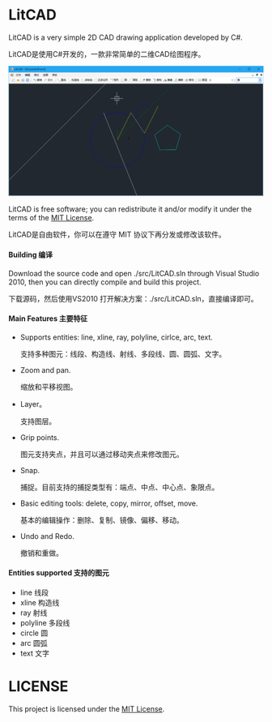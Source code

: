 # LitCAD
LitCAD is a very simple 2D CAD drawing application developed by C#.

LitCAD是使用C#开发的，一款非常简单的二维CAD绘图程序。

![cover](doc/images/litcad.png)

LitCAD is free software; you can redistribute it and/or modify it under the terms of the [MIT License](https://opensource.org/licenses/MIT).

LitCAD是自由软件，你可以在遵守 MIT 协议下再分发或修改该软件。

#### Building 编译

Download the source code and open ./src/LitCAD.sln through Visual Studio 2010, then you can directly compile and build this project.

下载源码，然后使用VS2010 打开解决方案：./src/LitCAD.sln，直接编译即可。

#### Main Features 主要特征

* Supports entities: line, xline, ray, polyline, cirlce, arc, text.

  支持多种图元：线段、构造线、射线、多段线、圆、圆弧、文字。

* Zoom and pan.

  缩放和平移视图。

* Layer。

  支持图层。

* Grip points.

  图元支持夹点，并且可以通过移动夹点来修改图元。

* Snap.

  捕捉。目前支持的捕捉类型有：端点、中点、中心点、象限点。

* Basic editing tools: delete, copy, mirror, offset, move.

  基本的编辑操作：删除、复制、镜像、偏移、移动。

* Undo and Redo.

  撤销和重做。

#### Entities supported 支持的图元

* line 线段
* xline 构造线
* ray 射线
* polyline 多段线
* circle 圆
* arc 圆弧
* text 文字

# LICENSE

This project is licensed under the [MIT License](LICENSE).
